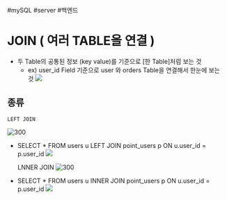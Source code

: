 #mySQL #server #백엔드 

# JOIN ( 여러 TABLE을 연결 )

 - 두 Table의 공통된 정보 (key value)를 기준으로 [한 Table]처럼 보는 것
	 - ex) user_id Field 기준으로 user 와 orders Table을 연결해서 한눈에 보는 것
			![](https://i.imgur.com/1AXutFl.png)

## 종류
	LEFT JOIN
![300](https://i.imgur.com/1grDrJl.png)

- SELECT * FROM users u 
  LEFT JOIN point_users p 
  ON u.user_id = p.user_id
![](https://i.imgur.com/hVUnUg7.png)

	LNNER JOIN
![300](https://i.imgur.com/LQopRGT.png)

- SELECT * FROM users u
  INNER JOIN point_users p
  ON u.user_id = p.user_id
![](https://i.imgur.com/fXlXkB2.png)
